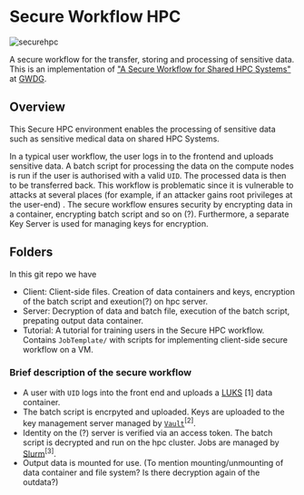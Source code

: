 # Secure Workflow HPC

![securehpc](https://pad.gwdg.de/uploads/5807c926-caf1-4381-96bc-647daa073187.png)<!--(./secure_submission_neu.png)-->

A secure workflow for the transfer, storing and processing of sensitive data. This is an implementation of ["A Secure Workflow for Shared HPC Systems"](https://ieeexplore.ieee.org/abstract/document/9826008/references#references) at [GWDG](). 


## Overview
This Secure HPC environment enables the processing of sensitive data such as sensitive medical data on shared HPC Systems. 
    
In a typical user workflow, the user logs in to the frontend and uploads sensitive data. A batch script for processing the data on the compute nodes is run if the user is authorised with a valid `UID`. The processed data is then to be transferred back. This workflow is problematic since it is vulnerable to attacks at several places (for example, if an attacker gains root privileges at the user-end) . The secure workflow ensures security by encrypting data in a container, encrypting batch script and so on (?). Furthermore, a separate Key Server is used for managing keys for encryption. 

## Folders

In this git repo we have
* Client: Client-side files. Creation of data containers and keys, encryption of the batch script and exeution(?) on hpc server.
* Server: Decryption of data and batch file, execution of the batch script, prepating output data container.
* Tutorial: A tutorial for training users in the Secure HPC workflow. Contains `JobTemplate/` with scripts for implementing client-side secure workflow on a VM. 

### Brief description of the secure workflow
- A user with `UID` logs into the front end and uploads a [LUKS]() [1] data container. 
- The batch script is encrpyted and uploaded. Keys are uploaded to the key management server managed by [`Vault`]()<sup>[2]</sup>.
- Identity on the (?) server is verified via an access token. The batch script is decrypted and run on the hpc cluster. Jobs are managed by [Slurm]()<sup>[3]</sup>.
- Output data is mounted for use. (To mention mounting/unmounting of data container and file system? Is there decryption again of the outdata?) 
<!--
It is assumed that the local system of the user and the image server are secure. -->

